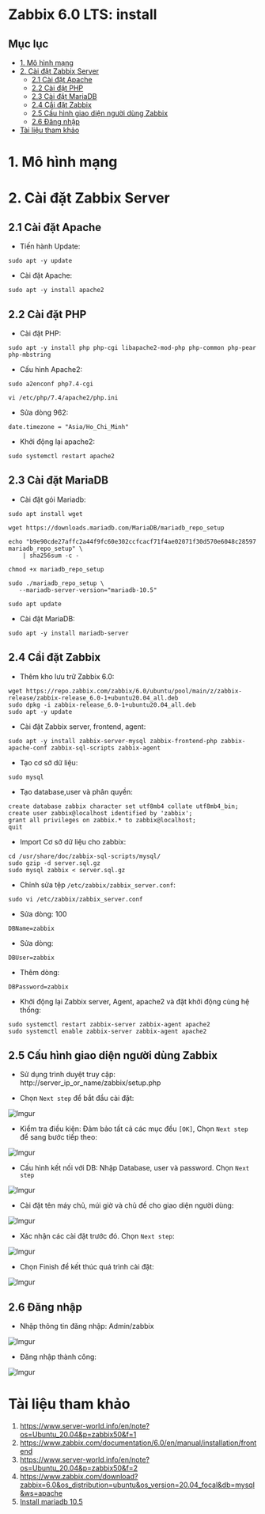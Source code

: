 <h1> Zabbix 6.0 LTS: install</h1>

<h2> Mục lục</h2>

- [1. Mô hình mạng](#1-mô-hình-mạng)
- [2. Cài đặt Zabbix Server](#2-cài-đặt-zabbix-server)
  - [2.1 Cài đặt Apache](#21-cài-đặt-apache)
  - [2.2 Cài đặt PHP](#22-cài-đặt-php)
  - [2.3 Cài đặt MariaDB](#23-cài-đặt-mariadb)
  - [2.4 Cầi đặt Zabbix](#24-cầi-đặt-zabbix)
  - [2.5 Cấu hình giao diện người dùng Zabbix](#25-cấu-hình-giao-diện-người-dùng-zabbix)
  - [2.6 Đăng nhập](#26-đăng-nhập)
- [Tài liệu tham khảo](#tài-liệu-tham-khảo)


# 1. Mô hình mạng

# 2. Cài đặt Zabbix Server
## 2.1 Cài đặt Apache
- Tiến hành Update:
```
sudo apt -y update
```
- Cài đặt Apache:
```
sudo apt -y install apache2
```

## 2.2 Cài đặt PHP
- Cài đặt PHP:
```
sudo apt -y install php php-cgi libapache2-mod-php php-common php-pear php-mbstring
```
- Cấu hình Apache2:
```
sudo a2enconf php7.4-cgi
```

```
vi /etc/php/7.4/apache2/php.ini
```
- Sửa dòng 962:
```
date.timezone = "Asia/Ho_Chi_Minh"
```
- Khởi động lại apache2:
```
sudo systemctl restart apache2
```


## 2.3 Cài đặt MariaDB
- Cài đặt gói Mariadb:
```
sudo apt install wget
```
```
wget https://downloads.mariadb.com/MariaDB/mariadb_repo_setup
```
```
echo "b9e90cde27affc2a44f9fc60e302ccfcacf71f4ae02071f30d570e6048c28597 mariadb_repo_setup" \
    | sha256sum -c -
```
```
chmod +x mariadb_repo_setup
```
```
sudo ./mariadb_repo_setup \
   --mariadb-server-version="mariadb-10.5"
```
```
sudo apt update
```
- Cài đặt MariaDB:
```
sudo apt -y install mariadb-server
```
## 2.4 Cầi đặt Zabbix

- Thêm kho lưu trữ Zabbix 6.0:
```
wget https://repo.zabbix.com/zabbix/6.0/ubuntu/pool/main/z/zabbix-release/zabbix-release_6.0-1+ubuntu20.04_all.deb
sudo dpkg -i zabbix-release_6.0-1+ubuntu20.04_all.deb
sudo apt -y update
```
- Cài đặt Zabbix server, frontend, agent:
```
sudo apt -y install zabbix-server-mysql zabbix-frontend-php zabbix-apache-conf zabbix-sql-scripts zabbix-agent
```

- Tạo cơ sở dữ liệu:
```
sudo mysql
```
- Tạo database,user và phân quyền:
```
create database zabbix character set utf8mb4 collate utf8mb4_bin;
create user zabbix@localhost identified by 'zabbix';
grant all privileges on zabbix.* to zabbix@localhost;
quit
```

- Import Cơ sở dữ liệu cho zabbix:
```
cd /usr/share/doc/zabbix-sql-scripts/mysql/
sudo gzip -d server.sql.gz
sudo mysql zabbix < server.sql.gz
```

- Chỉnh sửa tệp `/etc/zabbix/zabbix_server.conf`:
```
sudo vi /etc/zabbix/zabbix_server.conf
```
- Sửa dòng: 100
```
DBName=zabbix
```
- Sửa dòng:
```
DBUser=zabbix
```
- Thêm dòng:
```
DBPassword=zabbix
```
- Khởi động lại Zabbix server, Agent, apache2 và đặt khởi động cùng hệ thống:
```
sudo systemctl restart zabbix-server zabbix-agent apache2
sudo systemctl enable zabbix-server zabbix-agent apache2
```

## 2.5 Cấu hình giao diện người dùng Zabbix
- Sử dụng trình duyệt truy cập: http://server_ip_or_name/zabbix/setup.php

- Chọn `Next step` để bắt đầu cài đặt:

![Imgur](https://i.imgur.com/UbL5kQJ.png)

- Kiểm tra điều kiện: Đảm bảo tất cả các mục đều `[OK]`, Chọn `Next step` để sang bước tiếp theo:

![Imgur](https://i.imgur.com/wRqbM7h.png)


- Cấu hình kết nối với DB: Nhập Database, user và password. Chọn `Next step`

![Imgur](https://i.imgur.com/8wxtJOd.png)

- Cài đặt tên máy chủ, múi giờ và chủ đề cho giao diện người dùng:

![Imgur](https://i.imgur.com/VApJZjK.png)

- Xác nhận các cài đặt trước đó. Chọn `Next step`:

![Imgur](https://i.imgur.com/YzuY4Bl.png)

- Chọn Finish để kết thúc quá trình cài đặt:

![Imgur](https://i.imgur.com/l7PPGmf.png)

## 2.6 Đăng nhập

- Nhập thông tin đăng nhập: Admin/zabbix

![Imgur](https://i.imgur.com/SMsN7SZ.png)

- Đăng nhập thành công:

![Imgur](https://i.imgur.com/FiM3Cct.png)

# Tài liệu tham khảo

1. https://www.server-world.info/en/note?os=Ubuntu_20.04&p=zabbix50&f=1
2. https://www.zabbix.com/documentation/6.0/en/manual/installation/frontend
3. https://www.server-world.info/en/note?os=Ubuntu_20.04&p=zabbix50&f=2
4. https://www.zabbix.com/download?zabbix=6.0&os_distribution=ubuntu&os_version=20.04_focal&db=mysql&ws=apache
5. [Install mariadb 10.5](https://mariadb.com/docs/deploy/topologies/single-node/community-server-10-5/)